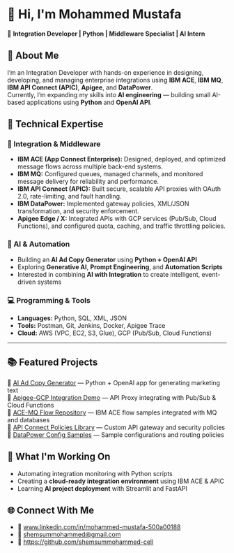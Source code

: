 # 👋 Hi, I'm Mohammed Mustafa  

🚀 **Integration Developer | Python | Middleware Specialist | AI Intern**



## 💼 About Me  
I’m an Integration Developer with hands-on experience in designing, developing, and managing enterprise integrations using **IBM ACE**, **IBM MQ**, **IBM API Connect (APIC)**, **Apigee**, and **DataPower**.  
Currently, I’m expanding my skills into **AI engineering** — building small AI-based applications using **Python** and **OpenAI API**.


## 🔧 Technical Expertise  
### 🧩 Integration & Middleware  
- **IBM ACE (App Connect Enterprise):** Designed, deployed, and optimized message flows across multiple back-end systems.  
- **IBM MQ:** Configured queues, managed channels, and monitored message delivery for reliability and performance.  
- **IBM API Connect (APIC):** Built secure, scalable API proxies with OAuth 2.0, rate-limiting, and fault handling.  
- **IBM DataPower:** Implemented gateway policies, XML/JSON transformation, and security enforcement.  
- **Apigee Edge / X:** Integrated APIs with GCP services (Pub/Sub, Cloud Functions), and configured quota, caching, and traffic throttling policies.

### 🧠 AI & Automation  
- Building an **AI Ad Copy Generator** using **Python + OpenAI API**  
- Exploring **Generative AI**, **Prompt Engineering**, and **Automation Scripts**  
- Interested in combining **AI with Integration** to create intelligent, event-driven systems  

### 💻 Programming & Tools  
- **Languages:** Python, SQL, XML, JSON  
- **Tools:** Postman, Git, Jenkins, Docker, Apigee Trace  
- **Cloud:** AWS (VPC, EC2, S3, Glue), GCP (Pub/Sub, Cloud Functions)

---

## 📚 Featured Projects  
🔹 [AI Ad Copy Generator](#) — Python + OpenAI app for generating marketing text  
🔹 [Apigee-GCP Integration Demo](#) — API Proxy integrating with Pub/Sub & Cloud Functions  
🔹 [ACE-MQ Flow Repository](#) — IBM ACE flow samples integrated with MQ and databases  
🔹 [API Connect Policies Library](#) — Custom API gateway and security policies  
🔹 [DataPower Config Samples](#) — Sample configurations and routing policies  



## 🎯 What I'm Working On  
- Automating integration monitoring with Python scripts  
- Creating a **cloud-ready integration environment** using IBM ACE & APIC  
- Learning **AI project deployment** with Streamlit and FastAPI  


## 🌐 Connect With Me  
- 💼 www.linkedin.com/in/mohammed-mustafa-500a00188  
- 📧 shemsummohammed@gmail.com 
- 🐙 https://github.com/shemsummohammed-cell 

